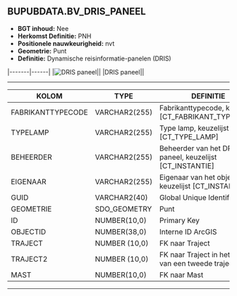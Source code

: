﻿## BUPUBDATA.BV_DRIS_PANEEL


* __BGT inhoud:__ Nee
* __Herkomst Definitie:__ PNH
* __Positionele nauwkeurigheid:__ nvt
* __Geometrie:__ Punt
* __Definitie:__ Dynamische reisinformatie-panelen (DRIS) 


|-------|------|
|![DRIS paneel](dris_paneel.png)||
|DRIS paneel||

***


|KOLOM                           	|TYPE          	|DEFINITIE|
|------                          	|----          	|-----    |
|FABRIKANTTYPECODE               	|VARCHAR2(255) 	|Fabrikanttypecode, keuzelijst [CT_FABRIKANT_TYPECODE]|
|TYPELAMP                        	|VARCHAR2(255) 	|Type lamp, keuzelijst [CT_TYPE_LAMP]|
|BEHEERDER                       	|VARCHAR2(255) 	|Beheerder van het DRIS-paneel, keuzelijst [CT_INSTANTIE]|
|EIGENAAR                        	|VARCHAR2(255) 	|Eigenaar van het object, keuzelijst [CT_INSTANTIE]|
|GUID                            	|VARCHAR2(40)  	|Global Unique Identifier|
|GEOMETRIE                       	|SDO_GEOMETRY  	|Punt|
|ID                              	|NUMBER(10,0)  	|Primary Key|
|OBJECTID                        	|NUMBER(38,0)   |Interne ID ArcGIS|
|TRAJECT							|NUMBER (10,0)	|FK naar Traject|
|TRAJECT2							|NUMBER (10,0)	|FK naar Traject in het geval van een tweede traject|
|MAST                            	|NUMBER(10,0)  	|FK naar Mast|

***

